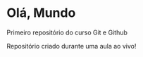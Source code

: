 # Olá, Mundo
 Primeiro repositório do curso Git e Github

Repositório criado durante uma aula ao vivo!